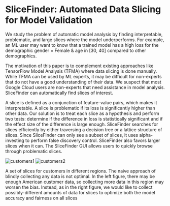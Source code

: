 # SliceFinder: Automated Data Slicing for Model Validation

We study the problem of automatic model analysis by finding interpretable, problematic, and large slices where the model underperforms. For example, an ML user may want to know that a trained model has a high loss for the demographic gender = Female & age in [30, 40] compared to other demographics.

The motivation of this paper is to complement existing approaches like TensorFlow Model Analysis (TFMA) where data slicing is done manually. While TFMA can be used by ML experts, it may be difficult for non-experts that do not have a good understanding of their data. We suspect that most Google Cloud users are non-experts that need assistance in model analysis. SliceFinder can automatically find slices of interest.

A slice is defined as a conjunction of feature-value pairs, which makes it interpretable. A slice is problematic if its loss is significantly higher than other data. Our solution is to treat each slice as a hypothesis and perform two tests: determine if the difference in loss is statistically significant and if the effect size of the difference is large enough. SliceFinder searches for slices efficiently by either traversing a decision tree or a lattice structure of slices. Since SliceFinder can only see a subset of slices, it uses alpha-investing to perform false discovery control. SliceFinder also favors larger slices when it can. The SliceFinder GUI allows users to quickly browse through problematic slices.

![customers1](https://user-images.githubusercontent.com/29707304/75939970-1f06c500-5ecf-11ea-97c5-b5a618def0d2.png)
![customers2](https://user-images.githubusercontent.com/29707304/75939980-275f0000-5ecf-11ea-8a9e-262002ab0f27.png)
  
A set of slices for customers in different regions. The naive approach of blindly collecting any data is not optimal. In the left figure, there may be enough American customer data, so collecting more data in this region may worsen the bias. Instead, as in the right figure, we would like to collect possibly-different amounts of data for slices to optimize both the model accuracy and fairness on all slices
